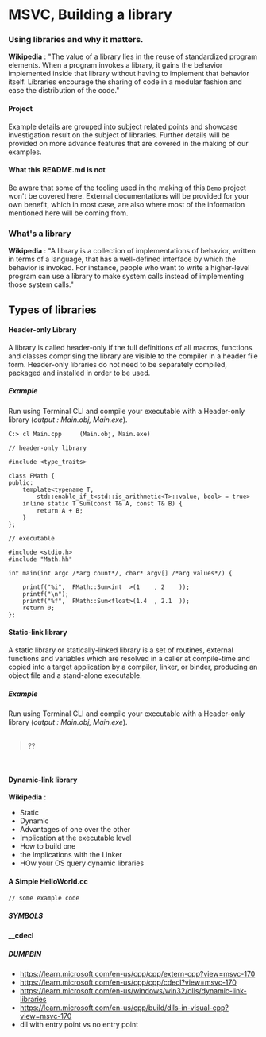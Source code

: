 # MSVC, Building a library

### Using libraries and why it matters.

**Wikipedia** : "The value of a library lies in the reuse of standardized program elements. When a program invokes a library, it gains the behavior implemented inside that library without having to implement that behavior itself. Libraries encourage the sharing of code in a modular fashion and ease the distribution of the code."

#### Project
Example details are grouped into subject related points and showcase investigation result on the subject of libraries. Further details will be provided on more advance features that are covered in the making of our examples.

#### What this README.md is not
Be aware that some of the tooling used in the making of this `Demo` project won't be covered here. External documentations will be provided for your own benefit, which in most case, are also where most of the information mentioned here will be coming from.

### What's a library

**Wikipedia** : "A library is a collection of implementations of behavior, written in terms of a language, that has a well-defined interface by which the behavior is invoked. For instance, people who want to write a higher-level program can use a library to make system calls instead of implementing those system calls."

## Types of libraries

#### Header-only Library

A library is called header-only if the full definitions of all macros, functions and classes comprising the library are visible to the compiler in a header file form. Header-only libraries do not need to be separately compiled, packaged and installed in order to be used.

##### Example
Run using Terminal CLI and compile your executable with a Header-only library (*output : Main.obj, Main.exe*).
```
C:> cl Main.cpp		(Main.obj, Main.exe)
```

```
// header-only library

#include <type_traits>

class FMath {
public:
	template<typename T,
		std::enable_if_t<std::is_arithmetic<T>::value, bool> = true>
	inline static T Sum(const T& A, const T& B) {
		return A + B;
	}
};

// executable

#include <stdio.h>
#include "Math.hh"

int main(int argc /*arg count*/, char* argv[] /*arg values*/) {

	printf("%i",  FMath::Sum<int  >(1    , 2    ));
	printf("\n");
	printf("%f",  FMath::Sum<float>(1.4  , 2.1  ));
	return 0;
};
```

#### Static-link library

A static library or statically-linked library is a set of routines, external functions and variables which are resolved in a caller at compile-time and copied into a target application by a compiler, linker, or binder, producing an object file and a stand-alone executable.

##### Example
Run using Terminal CLI and compile your executable with a Header-only library (*output : Main.obj, Main.exe*).
</br></br>
> ??
</br>

#### Dynamic-link library

**Wikipedia** : 

* Static
* Dynamic
* Advantages of one over the other
* Implication at the executable level
* How to build one
* the Implications with the Linker
* HOw your OS query dynamic libraries

#### A Simple HelloWorld.cc
```
// some example code
```

##### SYMBOLS
**__cdecl** 

##### DUMPBIN

* https://learn.microsoft.com/en-us/cpp/cpp/extern-cpp?view=msvc-170
* https://learn.microsoft.com/en-us/cpp/cpp/cdecl?view=msvc-170
* https://learn.microsoft.com/en-us/windows/win32/dlls/dynamic-link-libraries
* https://learn.microsoft.com/en-us/cpp/build/dlls-in-visual-cpp?view=msvc-170
* dll with entry point vs no entry point
